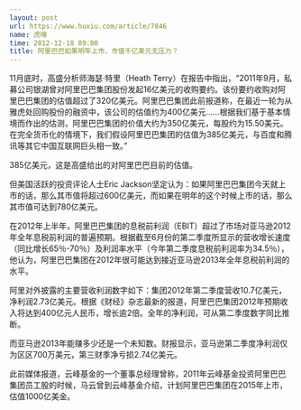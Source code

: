 ```yaml
---
layout: post
url: https://www.huxiu.com/article/7846
name: 虎嗅
time: 2012-12-18 09:00
title: 阿里巴巴如果明年上市，市值千亿美元无压力？
---
```

11月底时，高盛分析师海瑟·特里（Heath Terry）在报告中指出，“2011年9月，私募公司银湖曾对阿里巴巴集团股份发起16亿美元的收购要约。该份要约收购对阿里巴巴集团的估值超过了320亿美元。阿里巴巴集团此前报道称，在最近一轮为从雅虎处回购股份的融资中，该公司的估值约为400亿美元……根据我们基于基本情境而作出的估测，阿里巴巴集团的价值大约为350亿美元，每股约为15.50美元。在完全货币化的情境下，我们假设阿里巴巴集团的估值为385亿美元，与百度和腾讯等其它中国互联网巨头相一致。”

385亿美元，这是高盛给出的对阿里巴巴目前的估值。

但美国活跃的投资评论人士Eric Jackson坚定认为：如果阿里巴巴集团今天就上市的话，那么其市值将超过600亿美元，而如果在明年的这个时候上市的话，那么其市值可达到780亿美元。

在2012年上半年，阿里巴巴集团的息税前利润（EBIT）超过了市场对亚马逊2012年全年息税前利润的普遍预期。根据截至6月份的第二季度所显示的营收增长速度（同比增长65％-70％）及利润率水平（今年第二季度息税前利润率为34.5％），他认为，阿里巴巴集团在2012年很可能达到接近亚马逊2013年全年息税前利润的水平。

阿里对外披露的主要营收利润数字如下：集团2012年第二季度营收10.7亿美元，净利润2.73亿美元。根据《财经》杂志最新的报道，阿里巴巴集团2012年预期收入将达到400亿元人民币，增长逾2倍。全年的净利润，可从第二季度数字同比推断。

而亚马逊2013年能赚多少还是一个未知数。财报显示，亚马逊第二季度净利润仅为区区700万美元，第三财季净亏损2.74亿美元。

此前媒体报道，云峰基金的一个董事总经理曾称，2011年云峰基金投资阿里巴巴集团员工股的时候，马云曾到云峰基金介绍，计划阿里巴巴集团在2015年上市，估值1000亿美金。

